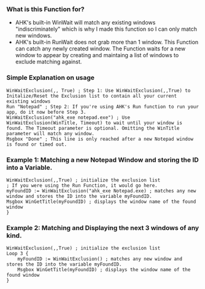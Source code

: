 ### What is this Function for?
* AHK's built-in WinWait will match any existing windows "indiscriminately" which is why I made this function so I can only match new windows.
* AHK's built-in RunWait does not grab more than 1 window. This Function can catch any newly created window.
The Function waits for a new window to appear by creating and maintaing a list of windows to exclude matching against.

### Simple Explanation on usage
```ahk
WinWaitExclusion(,, True) ; Step 1: Use WinWaitExclusion(,,True) to Initalize/Reset the Exclusion list to contain all your current existing windows
Run "Notepad" ; Step 2: If you're using AHK's Run function to run your app, do it now before Step 3.
WinWaitExclusion("ahk_exe notepad.exe") ; Use WinWaitExclusion(WinTitle, Timeout) to wait until your window is found. The Timeout parameter is optional. Omitting the WinTitle parameter will match any window.
Msgbox "Done" ; This line is only reached after a new Notepad window is found or timed out.
```

### Example 1: Matching a new Notepad Window and storing the ID into a Variable.
```ahk
WinWaitExclusion(,,True) ; initialize the exclusion list
; If you were using the Run Function, it would go here.
myFoundID := WinWaitExclusion("ahk_exe Notepad.exe) ; matches any new window and stores the ID into the variable myFoundID.
Msgbox WinGetTitle(myFoundID) ; displays the window name of the found window
}
```

### Example 2: Matching and Displaying the next 3 windows of any kind.
```ahk
WinWaitExclusion(,,True) ; initialize the exclusion list
Loop 3 {
    myFoundID := WinWaitExclusion() ; matches any new window and stores the ID into the variable myFoundID.
    Msgbox WinGetTitle(myFoundID) ; displays the window name of the found window
}
```
